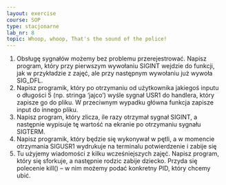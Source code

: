 ```yaml
---
layout: exercise
course: SOP
type: stacjonarne
lab_nr: 8
topic: Whoop, whoop, That's the sound of the police!
---
```


1. Obsługę sygnałów możemy bez problemu przerejestrować. Napisz program, który przy pierwszym wywołaniu SIGINT wejdzie do funkcji, jak w przykładzie z zajęć, ale przy następnym wywołaniu już wywoła SIG_DFL.
2. Napisz programik, który po otrzymaniu od użytkownika jakiegoś inputu o długości 5 (np. stringa ‘jajco’) wyśle sygnał USR1 do handlera, który zapisze go do pliku. W przeciwnym wypadku główna funkcja zapisze input do innego pliku.
3. Napisz program, który zlicza, ile razy otrzymał sygnał SIGINT, a następnie wypisuje tę wartość na ekranie po otrzymaniu sygnału SIGTERM.
4. Napisz programik, który będzie się wykonywał w pętli, a w momencie otrzymania SIGUSR1 wydrukuje na terminalu potwierdzenie i zabije się
5. Tu użyjemy wiadomości z kilku wcześniejszych zajęć. Napisz program, który się sforkuje, a następnie rodzic zabije dziecko. Przyda się polecenie kill() – w nim możemy podać konkretny PID, który chcemy ubić.
